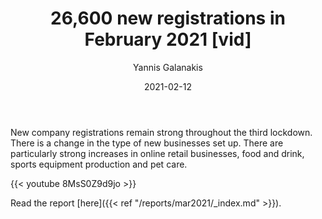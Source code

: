 ﻿---
title: 26,600 new registrations in February 2021 [vid]
date: 2021-02-12
author: 
 - Yannis Galanakis
---

New company registrations remain strong throughout the third lockdown. There is a change in the type of new businesses set up. There are particularly strong increases in online retail businesses, food and drink, sports equipment production and pet care. 
<!--more-->


{{< youtube 8MsS0Z9d9jo >}}


Read the report [here]({{< ref "/reports/mar2021/_index.md" >}}).
